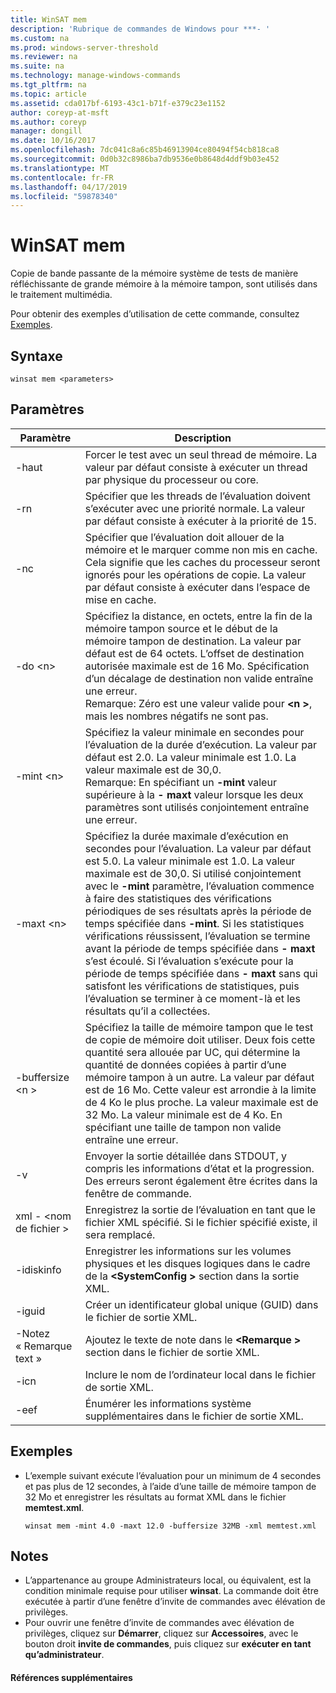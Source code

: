 ```yaml
---
title: WinSAT mem
description: 'Rubrique de commandes de Windows pour ***- '
ms.custom: na
ms.prod: windows-server-threshold
ms.reviewer: na
ms.suite: na
ms.technology: manage-windows-commands
ms.tgt_pltfrm: na
ms.topic: article
ms.assetid: cda017bf-6193-43c1-b71f-e379c23e1152
author: coreyp-at-msft
ms.author: coreyp
manager: dongill
ms.date: 10/16/2017
ms.openlocfilehash: 7dc041c8a6c85b46913904ce80494f54cb818ca8
ms.sourcegitcommit: 0d0b32c8986ba7db9536e0b8648d4ddf9b03e452
ms.translationtype: MT
ms.contentlocale: fr-FR
ms.lasthandoff: 04/17/2019
ms.locfileid: "59878340"
---
```

# <a name="winsat-mem"></a>WinSAT mem



Copie de bande passante de la mémoire système de tests de manière réfléchissante de grande mémoire à la mémoire tampon, sont utilisés dans le traitement multimédia.

Pour obtenir des exemples d’utilisation de cette commande, consultez [Exemples](#BKMK_examples).

## <a name="syntax"></a>Syntaxe

```
winsat mem <parameters>
```

## <a name="parameters"></a>Paramètres

|Paramètre|Description|
|---------|-----------|
|-haut|Forcer le test avec un seul thread de mémoire. La valeur par défaut consiste à exécuter un thread par physique du processeur ou core.|
|-rn|Spécifier que les threads de l’évaluation doivent s’exécuter avec une priorité normale. La valeur par défaut consiste à exécuter à la priorité de 15.|
|-nc|Spécifier que l’évaluation doit allouer de la mémoire et le marquer comme non mis en cache. Cela signifie que les caches du processeur seront ignorés pour les opérations de copie. La valeur par défaut consiste à exécuter dans l’espace de mise en cache.|
|-do \<n>|Spécifiez la distance, en octets, entre la fin de la mémoire tampon source et le début de la mémoire tampon de destination. La valeur par défaut est de 64 octets. L’offset de destination autorisée maximale est de 16 Mo. Spécification d’un décalage de destination non valide entraîne une erreur.</br>Remarque: Zéro est une valeur valide pour  **\<n >**, mais les nombres négatifs ne sont pas.|
|-mint \<n>|Spécifiez la valeur minimale en secondes pour l’évaluation de la durée d’exécution. La valeur par défaut est 2.0. La valeur minimale est 1.0. La valeur maximale est de 30,0.</br>Remarque: En spécifiant un **-mint** valeur supérieure à la **- maxt** valeur lorsque les deux paramètres sont utilisés conjointement entraîne une erreur.|
|-maxt \<n>|Spécifiez la durée maximale d’exécution en secondes pour l’évaluation. La valeur par défaut est 5.0. La valeur minimale est 1.0. La valeur maximale est de 30,0. Si utilisé conjointement avec le **-mint** paramètre, l’évaluation commence à faire des statistiques des vérifications périodiques de ses résultats après la période de temps spécifiée dans **-mint**. Si les statistiques vérifications réussissent, l’évaluation se termine avant la période de temps spécifiée dans **- maxt** s’est écoulé. Si l’évaluation s’exécute pour la période de temps spécifiée dans **- maxt** sans qui satisfont les vérifications de statistiques, puis l’évaluation se terminer à ce moment-là et les résultats qu’il a collectées.|
|-buffersize \<n >|Spécifiez la taille de mémoire tampon que le test de copie de mémoire doit utiliser. Deux fois cette quantité sera allouée par UC, qui détermine la quantité de données copiées à partir d’une mémoire tampon à un autre. La valeur par défaut est de 16 Mo. Cette valeur est arrondie à la limite de 4 Ko le plus proche. La valeur maximale est de 32 Mo. La valeur minimale est de 4 Ko. En spécifiant une taille de tampon non valide entraîne une erreur.|
|-v|Envoyer la sortie détaillée dans STDOUT, y compris les informations d’état et la progression. Des erreurs seront également être écrites dans la fenêtre de commande.|
|xml - \<nom de fichier >|Enregistrez la sortie de l’évaluation en tant que le fichier XML spécifié. Si le fichier spécifié existe, il sera remplacé.|
|-idiskinfo|Enregistrer les informations sur les volumes physiques et les disques logiques dans le cadre de la  **\<SystemConfig >** section dans la sortie XML.|
|-iguid|Créer un identificateur global unique (GUID) dans le fichier de sortie XML.|
|-Notez « Remarque text »|Ajoutez le texte de note dans le  **\<Remarque >** section dans le fichier de sortie XML.|
|-icn|Inclure le nom de l’ordinateur local dans le fichier de sortie XML.|
|-eef|Énumérer les informations système supplémentaires dans le fichier de sortie XML.|

## <a name="BKMK_examples"></a>Exemples

-   L’exemple suivant exécute l’évaluation pour un minimum de 4 secondes et pas plus de 12 secondes, à l’aide d’une taille de mémoire tampon de 32 Mo et enregistrer les résultats au format XML dans le fichier **memtest.xml**.  
    ```
    winsat mem -mint 4.0 -maxt 12.0 -buffersize 32MB -xml memtest.xml
    ```

## <a name="remarks"></a>Notes

-   L’appartenance au groupe Administrateurs local, ou équivalent, est la condition minimale requise pour utiliser **winsat**. La commande doit être exécutée à partir d’une fenêtre d’invite de commandes avec élévation de privilèges.
-   Pour ouvrir une fenêtre d’invite de commandes avec élévation de privilèges, cliquez sur **Démarrer**, cliquez sur **Accessoires**, avec le bouton droit **invite de commandes**, puis cliquez sur **exécuter en tant qu’administrateur**.

#### <a name="additional-references"></a>Références supplémentaires

